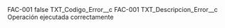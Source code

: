 <?xml version="1.0" encoding="UTF-8"?>
<CustomMetadata xmlns="http://soap.sforce.com/2006/04/metadata" xmlns:xsi="http://www.w3.org/2001/XMLSchema-instance" xmlns:xsd="http://www.w3.org/2001/XMLSchema">
    <label>FAC-001</label>
    <protected>false</protected>
    <values>
        <field>TXT_Codigo_Error__c</field>
        <value xsi:type="xsd:string">FAC-001</value>
    </values>
    <values>
        <field>TXT_Descripcion_Error__c</field>
        <value xsi:type="xsd:string">Operación ejecutada correctamente</value>
    </values>
</CustomMetadata>
